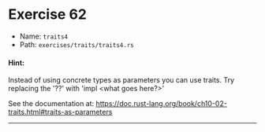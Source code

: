 # Exercise 62

- Name: ```traits4```
- Path: ```exercises/traits/traits4.rs```
#### Hint: 

Instead of using concrete types as parameters you can use traits. Try replacing the
'??' with 'impl <what goes here?>'

See the documentation at: https://doc.rust-lang.org/book/ch10-02-traits.html#traits-as-parameters



---



